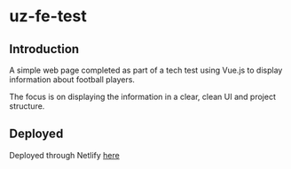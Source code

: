 # uz-fe-test

## Introduction

A simple web page completed as part of a tech test using Vue.js to display information about football players.

The focus is on displaying the information in a clear, clean UI and project structure.

## Deployed

Deployed through Netlify [here](https://uz-fe-test.netlify.app/)
